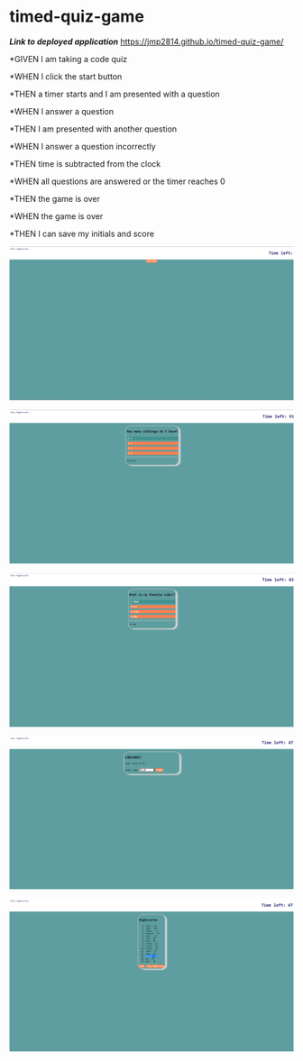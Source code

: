 # timed-quiz-game

***Link to deployed application***
https://jmp2814.github.io/timed-quiz-game/

*GIVEN I am taking a code quiz

*WHEN I click the start button

*THEN a timer starts and I am presented with a question

*WHEN I answer a question

*THEN I am presented with another question

*WHEN I answer a question incorrectly

*THEN time is subtracted from the clock

*WHEN all questions are answered or the timer reaches 0

*THEN the game is over

*WHEN the game is over

*THEN I can save my initials and score

![startquiz](/assets/images/startQuiz.png)

![correct](/assets/images/correct.png)

![wrong](/assets/images/wrong.png)

![enterName](/assets/images/enterName.png)

![scoreList](/assets/images/scoreList.png)
